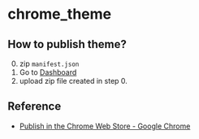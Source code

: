 # chrome_theme
## How to publish theme?
0. zip `manifest.json`
1. Go to [Dashboard](https://chrome.google.com/webstore/developer/dashboard?hl=en)
2. upload zip file created in step 0.

## Reference
 - [Publish in the Chrome Web Store - Google Chrome](https://developer.chrome.com/webstore/publish)
 
